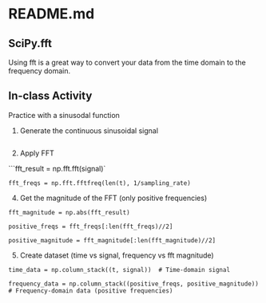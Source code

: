 # README.md
## SciPy.fft
Using fft is a great way to convert your data from the time domain to the frequency domain.
## In-class Activity
Practice with a sinusodal function

1. Generate the continuous sinusoidal signal

```signal = amplitude * np.sin(2 * np.pi * frequency * t + phase)
```
2. Apply FFT

```fft_result = np.fft.fft(signal)`

`fft_freqs = np.fft.fftfreq(len(t), 1/sampling_rate)`

4. Get the magnitude of the FFT (only positive frequencies)

`fft_magnitude = np.abs(fft_result)`

`positive_freqs = fft_freqs[:len(fft_freqs)//2]`

`positive_magnitude = fft_magnitude[:len(fft_magnitude)//2]`

5. Create dataset (time vs signal, frequency vs fft magnitude)

`time_data = np.column_stack((t, signal))  # Time-domain signal`

`frequency_data = np.column_stack((positive_freqs, positive_magnitude))  # Frequency-domain data (positive frequencies)`
